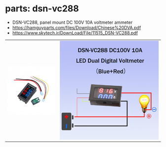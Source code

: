 # parts: dsn-vc288

- DSN-VC288, panel mount DC 100V 10A voltmeter ammeter
- https://hamguyparts.com/files/Download/Chinese%20DVA.pdf
- https://www.skytech.ir/DownLoad/File/11515_DSN-VC288.pdf

|   |   |
| --- | --- |
| ![image](https://github.com/kamangir/assets2/raw/main/bluer-sbc/parts/dsn-vc288.jpg?raw=true) | ![image](https://github.com/kamangir/assets2/raw/main/bluer-sbc/parts/dsn-vc288-connection.jpg?raw=true) |
